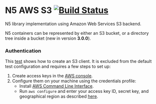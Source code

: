 # N5 AWS S3 [![Build Status](https://travis-ci.org/saalfeldlab/n5-aws-s3.svg?branch=master)](https://travis-ci.org/saalfeldlab/n5-aws-s3)
N5 library implementation using Amazon Web Services S3 backend.

N5 containers can be represented by either an S3 bucket, or a directory tree inside a bucket (new in version **3.0.0**).

### Authentication

This [test](https://github.com/saalfeldlab/n5-aws-s3/blob/master/src/test/java/org/janelia/saalfeldlab/n5/s3/N5AmazonS3Test.java) shows how to create an S3 client. It is excluded from the default test configuration and requires a few steps to set up:

1. Create access keys in the [AWS console](https://console.aws.amazon.com/iam/home?#/security_credential).
1. Configure them on your machine using the credentials profile:
    * Install [AWS Command Line Interface](https://aws.amazon.com/cli/).
    * Run `aws configure` and enter your access key ID, secret key, and geographical region as described [here](https://docs.aws.amazon.com/cli/latest/userguide/cli-chap-getting-started.html#cli-quick-configuration).
